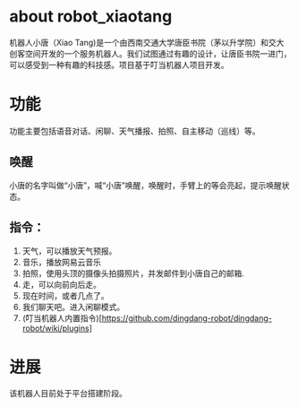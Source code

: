 # about robot_xiaotang
机器人小唐（Xiao Tang)是一个由西南交通大学唐臣书院（茅以升学院）和交大创客空间开发的一个服务机器人。我们试图通过有趣的设计，让唐臣书院一进门，可以感受到一种有趣的科技感。项目基于叮当机器人项目开发。
# 功能
功能主要包括语音对话、闲聊、天气播报、拍照、自主移动（巡线）等。
## 唤醒
小唐的名字叫做“小唐”，喊“小唐”唤醒，唤醒时，手臂上的等会亮起，提示唤醒状态。
## 指令：
1. 天气，可以播放天气预报。
1. 音乐，播放网易云音乐
1. 拍照，使用头顶的摄像头拍摄照片，并发邮件到小唐自己的邮箱.
1. 走，可以向前向后走。
1. 现在时间，或者几点了。
1. 我们聊天吧。进入闲聊模式。
1. (叮当机器人内置指令)[https://github.com/dingdang-robot/dingdang-robot/wiki/plugins]

# 进展
该机器人目前处于平台搭建阶段。
